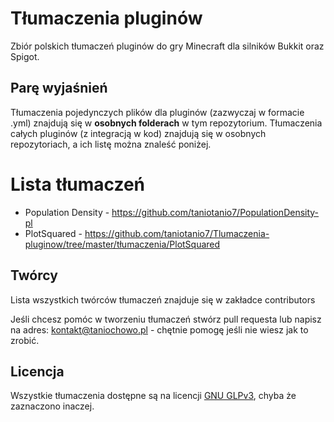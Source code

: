 # Tłumaczenia pluginów
Zbiór polskich tłumaczeń pluginów do gry Minecraft dla silników Bukkit oraz Spigot.

## Parę wyjaśnień
Tłumaczenia pojedynczych plików dla pluginów (zazwyczaj w formacie .yml) znajdują się w **osobnych folderach** w tym repozytorium.
Tłumaczenia całych pluginów (z integracją w kod) znajdują się w osobnych repozytoriach, a ich listę można znaleść poniżej.

# Lista tłumaczeń

* Population Density - https://github.com/taniotanio7/PopulationDensity-pl
* PlotSquared - https://github.com/taniotanio7/Tlumaczenia-pluginow/tree/master/tłumaczenia/PlotSquared

## Twórcy
Lista wszystkich twórców tłumaczeń znajduje się w zakładce contributors

Jeśli chcesz pomóc w tworzeniu tłumaczeń stwórz pull requesta
lub napisz na adres: kontakt@taniochowo.pl - chętnie pomogę jeśli nie wiesz jak to zrobić.

## Licencja
Wszystkie tłumaczenia dostępne są na licencji [GNU GLPv3](https://github.com/taniotanio7/Tlumaczenia-pluginow/blob/master/LICENSE), chyba że zaznaczono inaczej.

